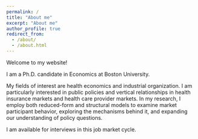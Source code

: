 ```yaml
---
permalink: /
title: "About me"
excerpt: "About me"
author_profile: true
redirect_from: 
  - /about/
  - /about.html
---
```


Welcome to my website! 

I am a Ph.D. candidate in Economics at Boston University.

My fields of interest are health economics and industrial organization. I am particularly interested in public policies and vertical relationships in health insurance markets and health care provider markets. In my research, I employ both reduced-form and structural models to examine market participant behavior, exploring the mechanisms behind it, and expanding our understanding of policy questions.

I am available for interviews in this job market cycle.
